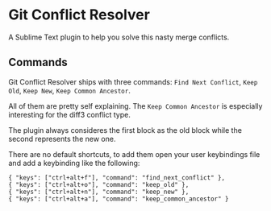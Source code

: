 Git Conflict Resolver
===========================

A Sublime Text plugin to help you solve this nasty merge conflicts.

Commands
---------

Git Conflict Resolver ships with three commands: `Find Next Conflict`, `Keep Old`, `Keep New`, `Keep Common Ancestor`.

All of them are pretty self explaining. The `Keep Common Ancestor` is especially interesting for the diff3 conflict type.

The plugin always consideres the first block as the old block while the second represents the new one.

There are no default shortcuts, to add them open your user keybindings file and add a keybinding like the following:

    { "keys": ["ctrl+alt+f"], "command": "find_next_conflict" },
    { "keys": ["ctrl+alt+o"], "command": "keep_old" },
    { "keys": ["ctrl+alt+n"], "command": "keep_new" },
    { "keys": ["ctrl+alt+a"], "command": "keep_common_ancestor" }